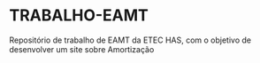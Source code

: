 # TRABALHO-EAMT
Repositório de trabalho de EAMT da ETEC HAS, com o objetivo de desenvolver um site sobre Amortização
